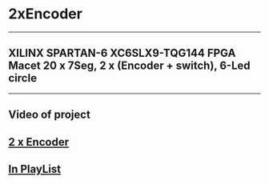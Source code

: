 # 2xEncoder
---

## XILINX SPARTAN-6 XC6SLX9-TQG144 FPGA Macet 20 x 7Seg, 2 x (Encoder + switch), 6-Led circle
---

Video of project
---

<a href="https://youtu.be/MyaaoBl5Cfc">2 x Encoder</a>
---

<a href="https://www.youtube.com/watch?v=MyaaoBl5Cfc&list=PLEZw5HKlwBuJWFvtcRAYLoRZLov-5MSON&index=2">In PlayList</a>
---

